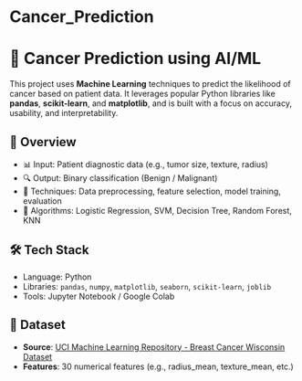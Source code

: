 # Cancer_Prediction
# 🧠 Cancer Prediction using AI/ML

This project uses **Machine Learning** techniques to predict the likelihood of cancer based on patient data. It leverages popular Python libraries like **pandas**, **scikit-learn**, and **matplotlib**, and is built with a focus on accuracy, usability, and interpretability.

## 📌 Overview

- 📊 Input: Patient diagnostic data (e.g., tumor size, texture, radius)
- 🔍 Output: Binary classification (Benign / Malignant)
- 🧪 Techniques: Data preprocessing, feature selection, model training, evaluation
- 🤖 Algorithms: Logistic Regression, SVM, Decision Tree, Random Forest, KNN

## 🛠 Tech Stack

- Language: Python
- Libraries: `pandas`, `numpy`, `matplotlib`, `seaborn`, `scikit-learn`, `joblib`
- Tools: Jupyter Notebook / Google Colab

## 🧬 Dataset

- **Source**: [UCI Machine Learning Repository - Breast Cancer Wisconsin Dataset](https://archive.ics.uci.edu/ml/datasets/Breast+Cancer+Wisconsin+(Diagnostic))
- **Features**: 30 numerical features (e.g., radius_mean, texture_mean, etc.)

